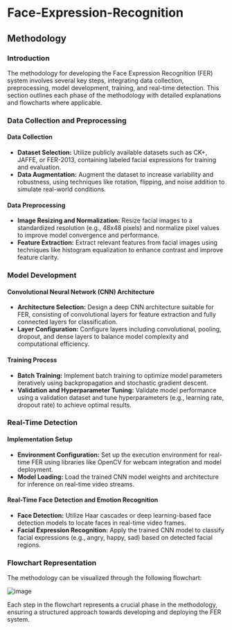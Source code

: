 # Face-Expression-Recognition
## Methodology

### Introduction

The methodology for developing the Face Expression Recognition (FER) system involves several key steps, integrating data collection, preprocessing, model development, training, and real-time detection. This section outlines each phase of the methodology with detailed explanations and flowcharts where applicable.

### Data Collection and Preprocessing

#### Data Collection
- **Dataset Selection:** Utilize publicly available datasets such as CK+, JAFFE, or FER-2013, containing labeled facial expressions for training and evaluation.
- **Data Augmentation:** Augment the dataset to increase variability and robustness, using techniques like rotation, flipping, and noise addition to simulate real-world conditions.

#### Data Preprocessing
- **Image Resizing and Normalization:** Resize facial images to a standardized resolution (e.g., 48x48 pixels) and normalize pixel values to improve model convergence and performance.
- **Feature Extraction:** Extract relevant features from facial images using techniques like histogram equalization to enhance contrast and improve feature clarity.

### Model Development

#### Convolutional Neural Network (CNN) Architecture
- **Architecture Selection:** Design a deep CNN architecture suitable for FER, consisting of convolutional layers for feature extraction and fully connected layers for classification.
- **Layer Configuration:** Configure layers including convolutional, pooling, dropout, and dense layers to balance model complexity and computational efficiency.

#### Training Process
- **Batch Training:** Implement batch training to optimize model parameters iteratively using backpropagation and stochastic gradient descent.
- **Validation and Hyperparameter Tuning:** Validate model performance using a validation dataset and tune hyperparameters (e.g., learning rate, dropout rate) to achieve optimal results.

### Real-Time Detection

#### Implementation Setup
- **Environment Configuration:** Set up the execution environment for real-time FER using libraries like OpenCV for webcam integration and model deployment.
- **Model Loading:** Load the trained CNN model weights and architecture for inference on real-time video streams.

#### Real-Time Face Detection and Emotion Recognition
- **Face Detection:** Utilize Haar cascades or deep learning-based face detection models to locate faces in real-time video frames.
- **Facial Expression Recognition:** Apply the trained CNN model to classify facial expressions (e.g., angry, happy, sad) based on detected facial regions.

### Flowchart Representation
The methodology can be visualized through the following flowchart:

![image](https://github.com/user-attachments/assets/077701c3-9c62-4c47-a8c9-8672b1eb502f)



Each step in the flowchart represents a crucial phase in the methodology, ensuring a structured approach towards developing and deploying the FER system.
